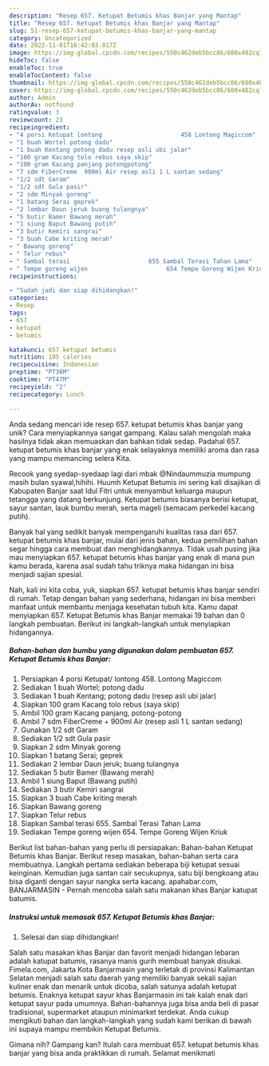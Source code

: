 ```yaml
---
description: "Resep 657. Ketupat Betumis khas Banjar yang Mantap"
title: "Resep 657. Ketupat Betumis khas Banjar yang Mantap"
slug: 51-resep-657-ketupat-betumis-khas-banjar-yang-mantap
category: Uncategorized
date: 2022-11-01T16:42:03.817Z
image: https://img-global.cpcdn.com/recipes/550c462deb5bcc86/680x482cq70/657-ketupat-betumis-khas-banjar-foto-resep-utama.jpg
hideToc: false
enableToc: true
enableTocContent: false
thumbnail: https://img-global.cpcdn.com/recipes/550c462deb5bcc86/680x482cq70/657-ketupat-betumis-khas-banjar-foto-resep-utama.jpg
cover: https://img-global.cpcdn.com/recipes/550c462deb5bcc86/680x482cq70/657-ketupat-betumis-khas-banjar-foto-resep-utama.jpg
author: Admin
authorAv: notfound
ratingvalue: 3
reviewcount: 23
recipeingredient:
- "4 porsi Ketupat lontong                      458 Lontong Magiccom"
- "1 buah Wortel potong dadu"
- "1 buah Kentang potong dadu resep asli ubi jalar"
- "100 gram Kacang tolo rebus saya skip"
- "100 gram Kacang panjang potongpotong"
- "7 sdm FiberCreme  900ml Air resep asli 1 L santan sedang"
- "1/2 sdt Garam"
- "1/2 sdt Gula pasir"
- "2 sdm Minyak goreng"
- "1 batang Serai geprek"
- "2 lembar Daun jeruk buang tulangnya"
- "5 butir Bamer Bawang merah"
- "1 siung Baput Bawang putih"
- "3 butir Kemiri sangrai"
- "3 buah Cabe kriting merah"
- " Bawang goreng"
- " Telur rebus"
- " Sambal terasi                      655 Sambal Terasi Tahan Lama"
- " Tempe goreng wijen                      654 Tempe Goreng Wijen Kriuk"
recipeinstructions:

- "Sudah jadi dan siap dihidangkan!"
categories:
- Resep
tags:
- 657
- ketupat
- betumis

katakunci: 657 ketupat betumis 
nutrition: 105 calories
recipecuisine: Indonesian
preptime: "PT36M"
cooktime: "PT47M"
recipeyield: "2"
recipecategory: Lunch

---
```





Anda sedang mencari ide resep 657. ketupat betumis khas banjar yang unik? Cara menyiapkannya sangat gampang. Kalau salah mengolah maka hasilnya tidak akan memuaskan dan bahkan tidak sedap. Padahal 657. ketupat betumis khas banjar yang enak selayaknya memiliki aroma dan rasa yang mampu memancing selera Kita.





Recook yang syedap-syedaap lagi dari mbak @Nindaummuzia mumpung masih bulan syawal,hihihi. Huumh Ketupat Betumis ini sering kali disajikan di Kabupaten Banjar saat Idul Fitri untuk menyambut keluarga maupun tetangga yang datang berkunjung. Ketupat betumis biasanya berisi ketupat, sayur santan, lauk bumbu merah, serta mageli (semacam perkedel kacang putih).

Banyak hal yang sedikit banyak mempengaruhi kualitas rasa dari 657. ketupat betumis khas banjar, mulai dari jenis bahan, kedua pemilihan bahan segar hingga cara membuat dan menghidangkannya. Tidak usah pusing jika mau menyiapkan 657. ketupat betumis khas banjar yang enak di mana pun kamu berada, karena asal sudah tahu triknya maka hidangan ini bisa menjadi sajian spesial.






Nah, kali ini kita coba, yuk, siapkan 657. ketupat betumis khas banjar sendiri di rumah. Tetap dengan bahan yang sederhana, hidangan ini bisa memberi manfaat untuk membantu menjaga kesehatan tubuh kita. Kamu dapat menyiapkan 657. Ketupat Betumis khas Banjar memakai 19 bahan dan 0 langkah pembuatan. Berikut ini langkah-langkah untuk menyiapkan hidangannya.

<!--inarticleads1-->

##### Bahan-bahan dan bumbu yang digunakan dalam pembuatan 657. Ketupat Betumis khas Banjar:

1. Persiapkan 4 porsi Ketupat/ lontong                      458. Lontong Magiccom
1. Sediakan 1 buah Wortel; potong dadu
1. Sediakan 1 buah Kentang; potong dadu (resep asli ubi jalar)
1. Siapkan 100 gram Kacang tolo rebus (saya skip)
1. Ambil 100 gram Kacang panjang, potong-potong
1. Ambil 7 sdm FiberCreme + 900ml Air (resep asli 1 L santan sedang)
1. Gunakan 1/2 sdt Garam
1. Sediakan 1/2 sdt Gula pasir
1. Siapkan 2 sdm Minyak goreng
1. Siapkan 1 batang Serai; geprek
1. Sediakan 2 lembar Daun jeruk; buang tulangnya
1. Sediakan 5 butir Bamer (Bawang merah)
1. Ambil 1 siung Baput (Bawang putih)
1. Sediakan 3 butir Kemiri sangrai
1. Siapkan 3 buah Cabe kriting merah
1. Siapkan  Bawang goreng
1. Siapkan  Telur rebus
1. Siapkan  Sambal terasi                      655. Sambal Terasi Tahan Lama
1. Sediakan  Tempe goreng wijen                      654. Tempe Goreng Wijen Kriuk


Berikut list bahan-bahan yang perlu di persiapakan: Bahan-bahan Ketupat Betumis khas Banjar. Berikut resep masakan, bahan-bahan serta cara membuatnya. Langkah pertama sediakan beberapa biji ketupat sesuai keinginan. Kemudian juga santan cair secukupnya, satu biji bengkoang atau bisa diganti dengan sayur nangka serta kacang. apahabar.com, BANJARMASIN - Pernah mencoba salah satu makanan khas Banjar katupat batumis. 

<!--inarticleads2-->

##### Instruksi untuk memasak 657. Ketupat Betumis khas Banjar:


1. Selesai dan siap dihidangkan!

Salah satu masakan khas Banjar dan favorit menjadi hidangan lebaran adalah katupat batumis, rasanya manis gurih membuat banyak disukai. Fimela.com, Jakarta Kota Banjarmasin yang terletak di provinsi Kalimantan Selatan menjadi salah satu daerah yang memiliki banyak sekali sajian kuliner enak dan menarik untuk dicoba, salah satunya adalah ketupat betumis. Enaknya ketupat sayur khas Banjarmasin ini tak kalah enak dari ketupat sayur pada umumnya. Bahan-bahannya juga bisa anda beli di pasar tradisional, supermarket ataupun minimarket terdekat. Anda cukup mengikuti bahan dan langkah-langkah yang sudah kami berikan di bawah ini supaya mampu membikin Ketupat Betumis. 

Gimana nih? Gampang kan? Itulah cara membuat 657. ketupat betumis khas banjar yang bisa anda praktikkan di rumah. Selamat menikmati
